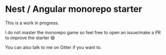 # Nest / Angular monorepo starter

This is a work in progress.

I do not master the monorepo game so feel free to open an issue/make a PR to improve the starter :smile:

You can also talk to me on Gitter if you want to.
